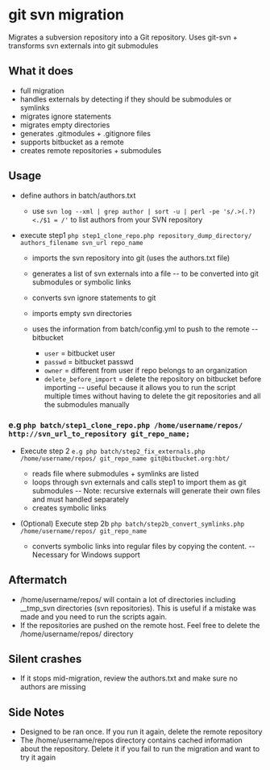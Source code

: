 # git svn migration

Migrates a subversion repository into a Git repository. Uses git-svn + transforms svn externals into git submodules

## What it does

- full migration
- handles externals by detecting if they should be submodules or symlinks
- migrates ignore statements
- migrates empty directories 
- generates .gitmodules + .gitignore files
- supports bitbucket as a remote
- creates remote repositories + submodules



## Usage

* define authors in batch/authors.txt

    * use `svn log --xml | grep author | sort -u | perl -pe 's/.>(.?)<./$1 = /'` to list authors from your SVN repository

* execute step1 
`php step1_clone_repo.php repository_dump_directory/ authors_filename svn_url repo_name`
    
    * imports the svn repository into git (uses the authors.txt file)
    * generates a list of svn externals into a file -- to be converted into git submodules or symbolic links
    * converts svn ignore statements to git
    * imports empty svn directories
    * uses the information from batch/config.yml to push to the remote -- bitbucket

        * `user` = bitbucket user
        * `passwd` = bitbucket passwd
        * `owner` = different from user if repo belongs to an organization
        * `delete_before_import` = delete the repository on bitbucket before importing -- useful because it allows you to run the script multiple times without having to delete the git repositories and all the submodules manually


### e.g `php batch/step1_clone_repo.php /home/username/repos/ http://svn_url_to_repository git_repo_name;`


* Execute step 2
`e.g php batch/step2_fix_externals.php /home/username/repos/ git_repo_name git@bitbucket.org:hbt/`

    * reads file where submodules + symlinks are listed
    * loops through svn externals and calls step1 to import them as git submodules -- Note: recursive externals will generate their own files and must handled separately
    * creates symbolic links


* (Optional) Execute step 2b
`php batch/step2b_convert_symlinks.php /home/username/repos/ git_repo_name`

    * converts symbolic links into regular files by copying the content. -- Necessary for Windows support




## Aftermatch

* /home/username/repos/ will contain a lot of directories including __tmp_svn directories (svn repositories). This is useful if a mistake was made and you need to run the scripts again.
* If the repositories are pushed on the remote host. Feel free to delete the /home/username/repos/ directory



## Silent crashes

* If it stops mid-migration, review the authors.txt and make sure no authors are missing


## Side Notes

* Designed to be ran once. If you run it again, delete the remote repository
* The /home/username/repos directory contains cached information about the repository. Delete it if you fail to run the migration and want to try it again
